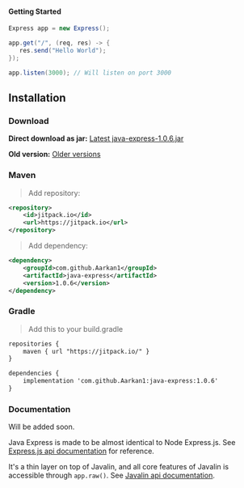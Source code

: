 #### Getting Started
```java
Express app = new Express();

app.get("/", (req, res) -> {
   res.send("Hello World");
});

app.listen(3000); // Will listen on port 3000
```

## Installation

### Download
**Direct download as jar:** 
[Latest java-express-1.0.6.jar](https://github.com/Aarkan1/java-express/raw/main/releases/java-express-1.0.6.jar)

**Old version:**
[Older versions](https://github.com/Aarkan1/java-express/tree/master/releases)

### Maven
> Add repository:
```xml
<repository>
    <id>jitpack.io</id>
    <url>https://jitpack.io</url>
</repository>
```

> Add dependency:
```xml
<dependency>
    <groupId>com.github.Aarkan1</groupId>
    <artifactId>java-express</artifactId>
    <version>1.0.6</version>
</dependency>
```

### Gradle
> Add this to your build.gradle
```xml
repositories {
    maven { url "https://jitpack.io/" }
}

dependencies {
    implementation 'com.github.Aarkan1:java-express:1.0.6'
}
```

### Documentation
Will be added soon.

Java Express is made to be almost identical to Node Express.js. See [Express.js api documentation](https://expressjs.com/en/5x/api.html#app) for reference.

It's a thin layer on top of Javalin, and all core features of Javalin is accessible through `app.raw()`.
See [Javalin api documentation](https://javalin.io/documentation).